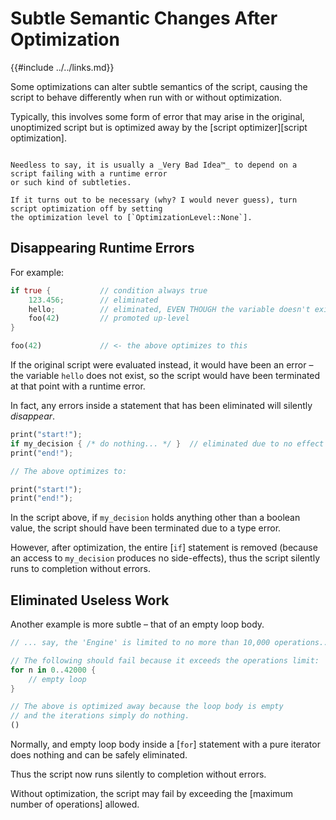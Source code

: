 Subtle Semantic Changes After Optimization
=========================================

{{#include ../../links.md}}


Some optimizations can alter subtle semantics of the script, causing the script to behave
differently when run with or without optimization.

Typically, this involves some form of error that may arise in the original, unoptimized script but
is optimized away by the [script optimizer][script optimization].

```admonish danger.small "DO NOT depend on runtime errors"

Needless to say, it is usually a _Very Bad Idea™_ to depend on a script failing with a runtime error
or such kind of subtleties.

If it turns out to be necessary (why? I would never guess), turn script optimization off by setting
the optimization level to [`OptimizationLevel::None`].
```


Disappearing Runtime Errors
--------------------------

For example:

```rust
if true {           // condition always true
    123.456;        // eliminated
    hello;          // eliminated, EVEN THOUGH the variable doesn't exist!
    foo(42)         // promoted up-level
}

foo(42)             // <- the above optimizes to this
```

If the original script were evaluated instead, it would have been an error &ndash;
the variable `hello` does not exist, so the script would have been terminated at that point
with a runtime error.

In fact, any errors inside a statement that has been eliminated will silently _disappear_.

```rust
print("start!");
if my_decision { /* do nothing... */ }  // eliminated due to no effect
print("end!");

// The above optimizes to:

print("start!");
print("end!");
```

In the script above, if `my_decision` holds anything other than a boolean value,
the script should have been terminated due to a type error.

However, after optimization, the entire [`if`] statement is removed (because an access to
`my_decision` produces no side-effects), thus the script silently runs to completion without errors.


Eliminated Useless Work
-----------------------

Another example is more subtle &ndash; that of an empty loop body.

```rust
// ... say, the 'Engine' is limited to no more than 10,000 operations...

// The following should fail because it exceeds the operations limit:
for n in 0..42000 {
    // empty loop
}

// The above is optimized away because the loop body is empty
// and the iterations simply do nothing.
()
```

Normally, and empty loop body inside a [`for`] statement with a pure iterator does nothing and can
be safely eliminated.

Thus the script now runs silently to completion without errors.

Without optimization, the script may fail by exceeding the [maximum number of operations] allowed.

